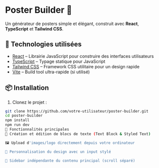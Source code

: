 # Poster Builder 🎨

Un générateur de posters simple et élégant, construit avec **React**, **TypeScript** et **Tailwind CSS**.

## 🚀 Technologies utilisées

- [React](https://reactjs.org/) – Librairie JavaScript pour construire des interfaces utilisateurs
- [TypeScript](https://www.typescriptlang.org/) – Typage statique pour JavaScript
- [Tailwind CSS](https://tailwindcss.com/) – Framework CSS utilitaire pour un design rapide
- [Vite](https://vitejs.dev/) – Build tool ultra-rapide (si utilisé)

## 📦 Installation

1. Clonez le projet :

```bash
git clone https://github.com/votre-utilisateur/poster-builder.git
cd poster-builder
npm install
npm run dev
🧩 Fonctionnalités principales
📄 Création et édition de blocs de texte (Text Block & Styled Text)

🖼️ Upload d'images/logo directement depuis votre ordinateur

🎨 Personnalisation du design avec un input stylé

📜 Sidebar indépendante du contenu principal (scroll séparé)
